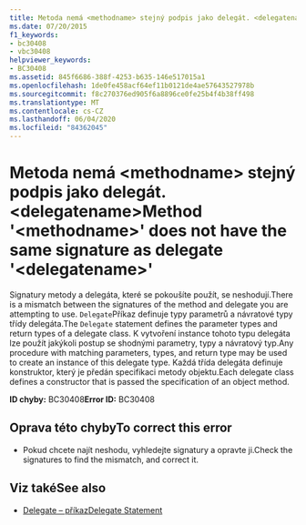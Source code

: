 ```yaml
---
title: Metoda nemá <methodname> stejný podpis jako delegát. <delegatename>
ms.date: 07/20/2015
f1_keywords:
- bc30408
- vbc30408
helpviewer_keywords:
- BC30408
ms.assetid: 845f6686-388f-4253-b635-146e517015a1
ms.openlocfilehash: 1de0fe458acf64ef11b0121de4ae57643527978b
ms.sourcegitcommit: f8c270376ed905f6a8896ce0fe25b4f4b38ff498
ms.translationtype: MT
ms.contentlocale: cs-CZ
ms.lasthandoff: 06/04/2020
ms.locfileid: "84362045"
---
```

# <a name="method-methodname-does-not-have-the-same-signature-as-delegate-delegatename"></a><span data-ttu-id="c07e2-102">Metoda nemá \<methodname> stejný podpis jako delegát. \<delegatename></span><span class="sxs-lookup"><span data-stu-id="c07e2-102">Method '\<methodname>' does not have the same signature as delegate '\<delegatename>'</span></span>
<span data-ttu-id="c07e2-103">Signatury metody a delegáta, které se pokoušíte použít, se neshodují.</span><span class="sxs-lookup"><span data-stu-id="c07e2-103">There is a mismatch between the signatures of the method and delegate you are attempting to use.</span></span> <span data-ttu-id="c07e2-104">`Delegate`Příkaz definuje typy parametrů a návratové typy třídy delegáta.</span><span class="sxs-lookup"><span data-stu-id="c07e2-104">The `Delegate` statement defines the parameter types and return types of a delegate class.</span></span> <span data-ttu-id="c07e2-105">K vytvoření instance tohoto typu delegáta lze použít jakýkoli postup se shodnými parametry, typy a návratový typ.</span><span class="sxs-lookup"><span data-stu-id="c07e2-105">Any procedure with matching parameters, types, and return type may be used to create an instance of this delegate type.</span></span> <span data-ttu-id="c07e2-106">Každá třída delegáta definuje konstruktor, který je předán specifikaci metody objektu.</span><span class="sxs-lookup"><span data-stu-id="c07e2-106">Each delegate class defines a constructor that is passed the specification of an object method.</span></span>  
  
 <span data-ttu-id="c07e2-107">**ID chyby:** BC30408</span><span class="sxs-lookup"><span data-stu-id="c07e2-107">**Error ID:** BC30408</span></span>  
  
## <a name="to-correct-this-error"></a><span data-ttu-id="c07e2-108">Oprava této chyby</span><span class="sxs-lookup"><span data-stu-id="c07e2-108">To correct this error</span></span>  
  
- <span data-ttu-id="c07e2-109">Pokud chcete najít neshodu, vyhledejte signatury a opravte ji.</span><span class="sxs-lookup"><span data-stu-id="c07e2-109">Check the signatures to find the mismatch, and correct it.</span></span>  
  
## <a name="see-also"></a><span data-ttu-id="c07e2-110">Viz také</span><span class="sxs-lookup"><span data-stu-id="c07e2-110">See also</span></span>

- [<span data-ttu-id="c07e2-111">Delegate – příkaz</span><span class="sxs-lookup"><span data-stu-id="c07e2-111">Delegate Statement</span></span>](../language-reference/statements/delegate-statement.md)
